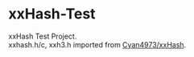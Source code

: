 # xxHash-Test

xxHash Test Project.  
xxhash.h/c, xxh3.h imported from [Cyan4973/xxHash](https://github.com/Cyan4973/xxHash).  
